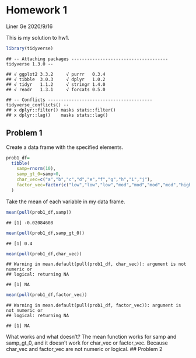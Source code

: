 Homework 1
================
Liner Ge
2020/9/16

This is my solution to hw1.

``` r
library(tidyverse)
```

    ## -- Attaching packages ------------------------------------- tidyverse 1.3.0 --

    ## √ ggplot2 3.3.2     √ purrr   0.3.4
    ## √ tibble  3.0.3     √ dplyr   1.0.2
    ## √ tidyr   1.1.2     √ stringr 1.4.0
    ## √ readr   1.3.1     √ forcats 0.5.0

    ## -- Conflicts ---------------------------------------- tidyverse_conflicts() --
    ## x dplyr::filter() masks stats::filter()
    ## x dplyr::lag()    masks stats::lag()

## Problem 1

Create a data frame with the specified elements.

``` r
prob1_df=
  tibble(
    samp=rnorm(10),
    samp_gt_0=samp>0,
    char_vec=c("a","b","c","d","e","f","g","h","i","j"),
    factor_vec=factor(c("low","low","low","mod","mod","mod","mod","high","high","high"))
  )
```

Take the mean of each variable in my data frame.

``` r
mean(pull(prob1_df,samp))
```

    ## [1] -0.02084608

``` r
mean(pull(prob1_df,samp_gt_0))
```

    ## [1] 0.4

``` r
mean(pull(prob1_df,char_vec))
```

    ## Warning in mean.default(pull(prob1_df, char_vec)): argument is not numeric or
    ## logical: returning NA

    ## [1] NA

``` r
mean(pull(prob1_df,factor_vec))
```

    ## Warning in mean.default(pull(prob1_df, factor_vec)): argument is not numeric or
    ## logical: returning NA

    ## [1] NA

What works and what doesn’t? The mean function works for samp and
samp\_gt\_0, and it doesn’t work for char\_vec or factor\_vec. Because
char\_vec and factor\_vec are not numeric or logical. \#\# Problem 2

